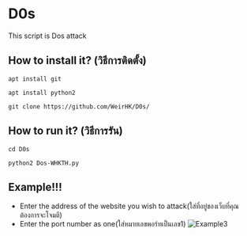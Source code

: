# D0s
This script is Dos attack

## How to install it? (วิธีการติดตั้ง)
```
apt install git
```
```
apt install python2
```
```
git clone https://github.com/WeirHK/D0s/
```

## How to run it? (วิธีการรัน)
```
cd D0s
```
```
python2 Dos-WHKTH.py
```

## Example!!!
*  Enter the address of the website you wish to attack(ใส่ที่อยู่ของเว็บที่คุณต้องการจะโจมตี)
*  Enter the port  number as one(ใส่หมายเลขพอร์ทเป็นเลข1)
![Example3](https://user-images.githubusercontent.com/86090853/126936001-b7d3981e-2263-4c28-b7bd-95b0a599ed85.jpg)


